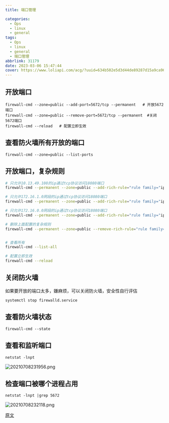 ```yaml
---
title: 端口管理

categories:
  - Ops
  - linux
  - general
tags:
  - Ops
  - linux
  - general
  - 端口管理
abbrlink: 31179
date: 2023-03-06 15:47:44
cover: https://www.loliapi.com/acg/?uuid=634b502e5d3d44de89287d15a9ca96d2
---
```


## 开放端口

```shell
firewall-cmd --zone=public --add-port=5672/tcp --permanent   # 开放5672端口
firewall-cmd --zone=public --remove-port=5672/tcp --permanent  #关闭5672端口
firewall-cmd --reload   # 配置立即生效
```

## 查看防火墙所有开放的端口

```shell
firewall-cmd --zone=public --list-ports
```

## 开放端口，复杂规则

```bash
# 只允许10.13.49.108的ip通过tcp协议访问18080端口
firewall-cmd --permanent --zone=public --add-rich-rule="rule family="ipv4" source address="10.13.49.108" port protocol="tcp" port="18080" accept"

# 只允许172.16.1.0网段的ip通过tcp协议访问18080端口
firewall-cmd --permanent --zone=public --add-rich-rule="rule family="ipv4" source address="172.16.1.0/24" port protocol="tcp" port="18080" accept"

# 只允许172.16.0.0网段的ip通过tcp协议访问18080端口
firewall-cmd --permanent --zone=public --add-rich-rule="rule family="ipv4" source address="172.16.0.0/16" port protocol="tcp" port="18080" accept"

# 删除上面配置的复杂规则
firewall-cmd --permanent --zone=public --remove-rich-rule="rule family="ipv4" source address="192.168.1.0/24" port protocol="tcp" port="18080" accept"


# 查看所有
firewall-cmd --list-all

# 配置立即生效
firewall-cmd --reload   
```

## 关闭防火墙

如果要开放的端口太多，嫌麻烦，可以关闭防火墙，安全性自行评估

```shell
systemctl stop firewalld.service
```

## 查看防火墙状态

```shell
firewall-cmd --state
```

## 查看和监听端口

```shell
netstat -lnpt
```

![20210708231956.png](https://s2.loli.net/2023/03/08/YQxDGBVPKJLfsgj.png)

## 检查端口被哪个进程占用

```shell
netstat -lnpt |grep 5672
```

![20210708232118.png](https://s2.loli.net/2023/03/08/QGSKjb5mAMUeVTy.png)

[原文](https://www.cnblogs.com/heqiuyong/p/10460150.htm)